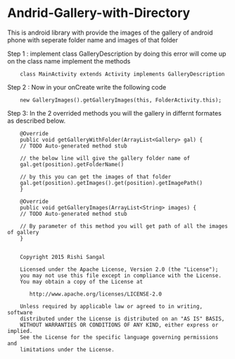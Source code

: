 # Andrid-Gallery-with-Directory
This is android library with provide the images of the gallery of android phone with seperate folder name and images of that folder

Step 1 : implement class GalleryDescription by doing this error will come up on the class name implement the methods

		class MainActivity extends Activity implements GalleryDescription

Step 2 : Now in your onCreate write the following code

		new GalleryImages().getGalleryImages(this, FolderActivity.this);

Step 3: In the 2 overrided methods you will the gallery in differnt formates as described below.


		@Override
		public void getGalleryWithFolder(ArrayList<Gallery> gal) {
		// TODO Auto-generated method stub
		
		// the below line will give the gallery folder name of
		gal.get(position).getFolderName()
		
		// by this you can get the images of that folder
		gal.get(position).getImages().get(position).getImagePath()
		}
		
		@Override
		public void getGalleryImages(ArrayList<String> images) {
		// TODO Auto-generated method stub
		
		// By parameter of this method you will get path of all the images of gallery 
		}
	
	
		Copyright 2015 Rishi Sangal

		Licensed under the Apache License, Version 2.0 (the "License");
		you may not use this file except in compliance with the License.
		You may obtain a copy of the License at

		   http://www.apache.org/licenses/LICENSE-2.0

		Unless required by applicable law or agreed to in writing, software
		distributed under the License is distributed on an "AS IS" BASIS,
		WITHOUT WARRANTIES OR CONDITIONS OF ANY KIND, either express or implied.
		See the License for the specific language governing permissions and
		limitations under the License.
